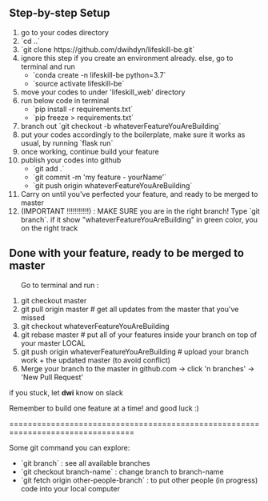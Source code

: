 ## Step-by-step Setup

<ol>
<li>
go to your codes directory
</li>

<li>
`cd ..`
</li>

<li>
`git clone https://github.com/dwihdyn/lifeskill-be.git`
</li>

<li>
ignore this step if you create an environment already. else, go to terminal and run

<ul>
  <li>`conda create -n lifeskill-be python=3.7`</li>
  <li>`source activate lifeskill-be`</li>
</ul>
</li>

<li>
move your codes to under 'lifeskill_web' directory
</li>

<li>
run below code in terminal

<ul>
  <li>`pip install -r requirements.txt`</li>
  <li>`pip freeze > requirements.txt`</li>
</ul>
</li>

<li>
branch out
`git checkout -b whateverFeatureYouAreBuilding`
</li>

<li>
put your codes accordingly to the boilerplate, make sure it works as usual, by running `flask run`
</li>

<li>
once working, continue build your feature
</li>

<li>
publish your codes into github

<ul>
  <li>`git add .`</li>
  <li>`git commit -m 'my feature - yourName'`</li>
  <li>`git push origin whateverFeatureYouAreBuilding`</li>
</ul>
</li>

<li>
Carry on until you've perfected your feature, and ready to be merged to master
</li>

<li> (IMPORTANT !!!!!!!!!!!) :
MAKE SURE you are in the right branch! Type
`git branch`. 
if it show "whateverFeatureYouAreBuilding" in green color, you on the right track
</li>
</ol>

## Done with your feature, ready to be merged to master

<ol>

Go to terminal and run :

<li>
git checkout master
</li>

<li>
git pull origin master  # get all updates from the master that you've missed
</li>

<li>
git checkout whateverFeatureYouAreBuilding
</li>

<li>
git rebase master   # put all of your features inside your branch on top of your master LOCAL
</li>

<li>
git push origin whateverFeatureYouAreBuilding   # upload your branch work + the updated master (to avoid conflict)
</li>

<li>
Merge your branch to the master in github.com -> click 'n branches' -> 'New Pull Request'
</li>

</ol>

if you stuck, let <strong>dwi</strong> know on slack

Remember to build one feature at a time! and good luck :)

=================================================================================

Some git command you can explore:

<ul>
  <li>`git branch` : see all available branches</li>
  <li>`git checkout branch-name` : change branch to branch-name </li>
  <li>`git fetch origin other-people-branch` : to put other people (in progress) code into your local computer</li>
</ul>
